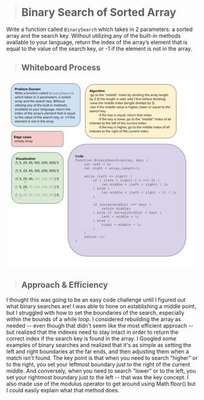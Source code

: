 > # Binary Search of Sorted Array

Write a function called `BinarySearch` which takes in 2 parameters: a sorted array and the search key. Without utilizing any of the built-in methods available to your language, return the index of the array’s element that is equal to the value of the search key, or -1 if the element is not in the array.

> ## Whiteboard Process

![whiteboard](./array-binary-search.jpg)

> ## Approach & Efficiency

I thought this was going to be an easy code challenge until I figured out what binary searches are! I was able to hone on establishing a middle point, but I struggled with how to set the boundaries of the search, especially within the bounds of a while loop. I considered rebuilding the array as needed -- even though that didn't seem like the most efficient approach -- but realized that the indexes need to stay intact in order to return the correct index if the search key is found in the array. I Googled some examples of binary searches and realized that it's as simple as setting the left and right boundaries at the far ends, and then adjusting them when a match isn't found. The key point is that when you need to search "higher" or to the right, you set your leftmost boundary just to the right of the current middle. And conversely, when you need to search "lower" or to the left, you set your rightmost boundary just to the left -- that was the key concept. I also made use of the modulus operator to get around using Math.floor() but I could easily explain what that method does.
